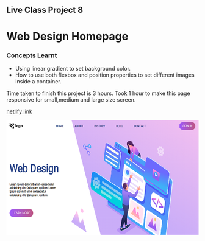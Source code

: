 ## Live Class Project 8

# Web Design Homepage

### Concepts Learnt 

- Using linear gradient to set background color.
- How to use both flexbox and position properties to set different images inside a container.

Time taken to finish this project is 3 hours.
Took 1 hour to make this page responsive for small,medium and large size screen.

[netlify link](https://live-project-webdesign-page.netlify.app/)

![screen shot](./images/pro-8.png)
